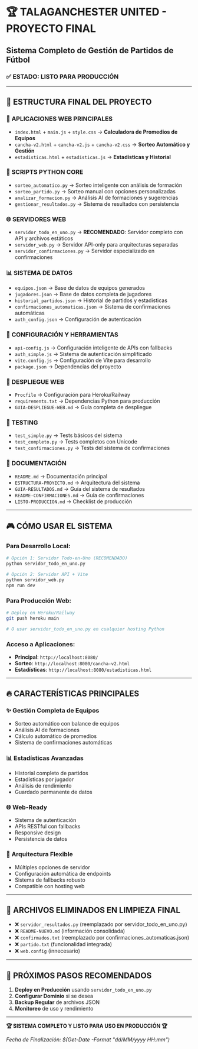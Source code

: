 # 🏆 TALAGANCHESTER UNITED - PROYECTO FINAL
## Sistema Completo de Gestión de Partidos de Fútbol

### ✅ ESTADO: LISTO PARA PRODUCCIÓN

---

## 📁 ESTRUCTURA FINAL DEL PROYECTO

### 🎯 **APLICACIONES WEB PRINCIPALES**
- `index.html` + `main.js` + `style.css` → **Calculadora de Promedios de Equipos**
- `cancha-v2.html` + `cancha-v2.js` + `cancha-v2.css` → **Sorteo Automático y Gestión**
- `estadisticas.html` + `estadisticas.js` → **Estadísticas y Historial**

### 🐍 **SCRIPTS PYTHON CORE**
- `sorteo_automatico.py` → Sorteo inteligente con análisis de formación
- `sorteo_partido.py` → Sorteo manual con opciones personalizadas
- `analizar_formacion.py` → Análisis AI de formaciones y sugerencias
- `gestionar_resultados.py` → Sistema de resultados con persistencia

### 🌐 **SERVIDORES WEB**
- `servidor_todo_en_uno.py` → **RECOMENDADO**: Servidor completo con API y archivos estáticos
- `servidor_web.py` → Servidor API-only para arquitecturas separadas
- `servidor_confirmaciones.py` → Servidor especializado en confirmaciones

### 📊 **SISTEMA DE DATOS**
- `equipos.json` → Base de datos de equipos generados
- `jugadores.json` → Base de datos completa de jugadores
- `historial_partidos.json` → Historial de partidos y estadísticas
- `confirmaciones_automaticas.json` → Sistema de confirmaciones automáticas
- `auth_config.json` → Configuración de autenticación

### 🔧 **CONFIGURACIÓN Y HERRAMIENTAS**
- `api-config.js` → Configuración inteligente de APIs con fallbacks
- `auth_simple.js` → Sistema de autenticación simplificado
- `vite.config.js` → Configuración de Vite para desarrollo
- `package.json` → Dependencias del proyecto

### 🚀 **DESPLIEGUE WEB**
- `Procfile` → Configuración para Heroku/Railway
- `requirements.txt` → Dependencias Python para producción
- `GUIA-DESPLIEGUE-WEB.md` → Guía completa de despliegue

### 🧪 **TESTING**
- `test_simple.py` → Tests básicos del sistema
- `test_completo.py` → Tests completos con Unicode
- `test_confirmaciones.py` → Tests del sistema de confirmaciones

### 📖 **DOCUMENTACIÓN**
- `README.md` → Documentación principal
- `ESTRUCTURA-PROYECTO.md` → Arquitectura del sistema
- `GUIA-RESULTADOS.md` → Guía del sistema de resultados
- `README-CONFIRMACIONES.md` → Guía de confirmaciones
- `LISTO-PRODUCCION.md` → Checklist de producción

---

## 🎮 **CÓMO USAR EL SISTEMA**

### Para Desarrollo Local:
```bash
# Opción 1: Servidor Todo-en-Uno (RECOMENDADO)
python servidor_todo_en_uno.py

# Opción 2: Servidor API + Vite
python servidor_web.py
npm run dev
```

### Para Producción Web:
```bash
# Deploy en Heroku/Railway
git push heroku main

# O usar servidor_todo_en_uno.py en cualquier hosting Python
```

### Acceso a Aplicaciones:
- **Principal**: `http://localhost:8080/`
- **Sorteo**: `http://localhost:8080/cancha-v2.html`
- **Estadísticas**: `http://localhost:8080/estadisticas.html`

---

## 🔥 **CARACTERÍSTICAS PRINCIPALES**

### ✨ **Gestión Completa de Equipos**
- Sorteo automático con balance de equipos
- Análisis AI de formaciones
- Cálculo automático de promedios
- Sistema de confirmaciones automáticas

### 📊 **Estadísticas Avanzadas**
- Historial completo de partidos
- Estadísticas por jugador
- Análisis de rendimiento
- Guardado permanente de datos

### 🌐 **Web-Ready**
- Sistema de autenticación
- APIs RESTful con fallbacks
- Responsive design
- Persistencia de datos

### 🔧 **Arquitectura Flexible**
- Múltiples opciones de servidor
- Configuración automática de endpoints
- Sistema de fallbacks robusto
- Compatible con hosting web

---

## 🏅 **ARCHIVOS ELIMINADOS EN LIMPIEZA FINAL**
- ❌ `servidor_resultados.py` (reemplazado por servidor_todo_en_uno.py)
- ❌ `README-NUEVO.md` (información consolidada)
- ❌ `confirmados.txt` (reemplazado por confirmaciones_automaticas.json)
- ❌ `partido.txt` (funcionalidad integrada)
- ❌ `web.config` (innecesario)

---

## 🎯 **PRÓXIMOS PASOS RECOMENDADOS**

1. **Deploy en Producción** usando `servidor_todo_en_uno.py`
2. **Configurar Dominio** si se desea
3. **Backup Regular** de archivos JSON
4. **Monitoreo** de uso y rendimiento

---

**🏆 SISTEMA COMPLETO Y LISTO PARA USO EN PRODUCCIÓN 🏆**

*Fecha de Finalización: $(Get-Date -Format "dd/MM/yyyy HH:mm")*
